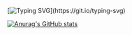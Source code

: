[![Typing SVG](https://readme-typing-svg.demolab.com?font=Fira+Code&pause=1000&color=03FF00&width=435&lines=Hello%2C+I'm+Murilo!)](https://git.io/typing-svg)

[![Anurag's GitHub stats](https://github-readme-stats.vercel.app/api?username=Mirtiloo1)](https://github.com/Mirtiloo1/github-readme-stats)
